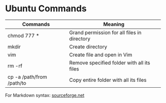 # Ubuntu Commands
Commands | Meaning
-------- | -------
chmod 777 * | Grand permission for all files in directory
mkdir <foldername> | Create directory
vim <filename> | Create file and open in Vim
rm -rf <foldername> | Remove specified folder with all its files
cp -a /path/from /path/to | Copy entire folder with all its files


For Markdown syntax: [sourceforge.net](https://sourceforge.net/p/tabulator/wiki/markdown_syntax/#md_ex_tables)
